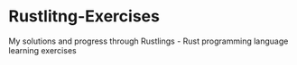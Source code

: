 # Rustlitng-Exercises
My solutions and progress through Rustlings - Rust programming language learning exercises
